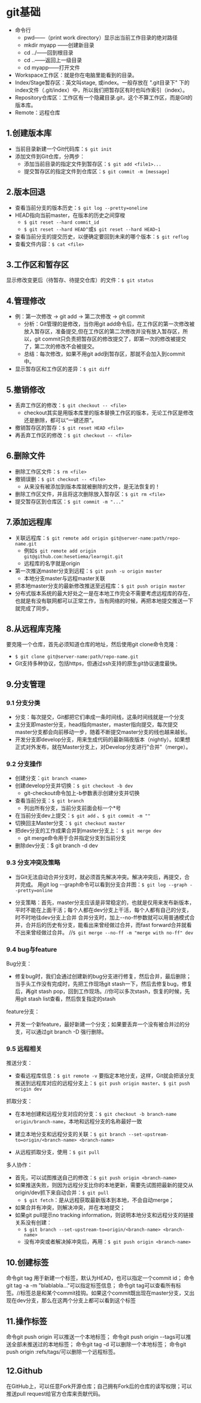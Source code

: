 # git基础

- 命令行
  - pwd——（print work directory）显示出当前工作目录的绝对路径
  - mkdir myapp ——创建新目录
  - cd ../——回到根目录
  - cd ..——返回上一级目录
  - cd myapp——打开文件
- Workspace工作区：就是你在电脑里能看到的目录。
- Index/Stage暂存区：英文叫stage, 或index。一般存放在 ".git目录下" 下的index文件（.git/index）中，所以我们把暂存区有时也叫作索引（index）。
- Repository仓库区：工作区有一个隐藏目录.git，这个不算工作区，而是Git的版本库。
- Remote：远程仓库

## 1.创建版本库

- 当前目录新建一个Git代码库：`$ git init`
- 添加文件到Git仓库，分两步：
  - 添加当前目录的指定文件到暂存区：`$ git add <file1>...`
  - 提交暂存区的指定文件到仓库区：`$ git commit -m [message]`

## 2.版本回退

- 查看当前分支的版本历史：`$ git log --pretty=oneline`
- HEAD指向当前master，在版本的历史之间穿梭
  - `$ git reset --hard commit_id`
  - `$ git reset --hard HEAD^`或`$ git reset --hard HEAD~1`
- 查看当前分支的提交历史，以便确定要回到未来的哪个版本：`$ git reflog`
- 查看文件内容：`$ cat <file>`

## 3.工作区和暂存区

显示修改变更后（待暂存、待提交仓库）的文件：`$ git status`

## 4.管理修改

- 例：第一次修改 -> git add -> 第二次修改 -> git commit
  - 分析：Git管理的是修改，当你用git add命令后，在工作区的第一次修改被放入暂存区，准备提交,但在工作区的第二次修改并没有放入暂存区，所以，git commit只负责把暂存区的修改提交了，即第一次的修改被提交了，第二次的修改不会被提交。
  - 总结：每次修改，如果不用git add到暂存区，那就不会加入到commit中。
- 显示暂存区和工作区的差异：`$ git diff`

## 5.撤销修改

- 丢弃工作区的修改：`$ git checkout -- <file>`
  - checkout其实是用版本库里的版本替换工作区的版本，无论工作区是修改还是删除，都可以“一键还原”。
- 撤销暂存区的暂存：`$ git reset HEAD <file>`
- 再丢弃工作区的修改：`$ git checkout -- <file>`

## 6.删除文件

- 删除工作区文件：`$ rm <file>`
- 撤销误删：`$ git checkout -- <file>`
  - 从来没有被添加到版本库就被删除的文件，是无法恢复的！
- 删除工作区文件，并且将这次删除放入暂存区：`$ git rm <file>`
- 提交暂存区到仓库区：`$ git commit -m "..."`

## 7.添加远程库

- 关联远程库：`$ git remote add origin git@server-name:path/repo-name.git`
  - 例如`$ git remote add origin git@github.com:hesetiema/learngit.git`
  - 远程库的名字就是origin
- 第一次推送master分支到远程：`$ git push -u origin master`
  - 本地分支master与远程master关联
- 把本地master分支的最新修改推送至远程库：`$ git push origin master`
- 分布式版本系统的最大好处之一是在本地工作完全不需要考虑远程库的存在，也就是有没有联网都可以正常工作，当有网络的时候，再把本地提交推送一下就完成了同步。

## 8.从远程库克隆

要克隆一个仓库，首先必须知道仓库的地址，然后使用git clone命令克隆：

- `$ git clone git@server-name:path/repo-name.git`
- Git支持多种协议，包括https，但通过ssh支持的原生git协议速度最快。

## 9.分支管理

### 9.1 分支分类

- 分支：每次提交，Git都把它们串成一条时间线，这条时间线就是一个分支
- 主分支即master分支，head指向master，master指向提交，每次提交master分支都会向前移动一步，随着不断提交master分支的线也越来越长。
- 开发分支即develop分支，用来生成代码的最新隔夜版本（nightly）。如果想正式对外发布，就在Master分支上，对Develop分支进行"合并"（merge）。

### 9.2 分支操作

- 创建分支：`git branch <name>`
- 创建develop分支并切换：`$ git checkout -b dev`
  - git-checkout命令加上-b参数表示创建分支并切换
- 查看当前分支：`$ git branch`
  - 列出所有分支，当前分支前面会标一个*号
- 在当前分支dev上提交：`$ git add` 、`$ git commit -m ""`
- 切换回主Master分支：`$ git checkout master`
- 把dev分支的工作成果合并到master分支上： `$ git merge dev`
  - git merge命令用于合并指定分支到当前分支
- 删除dev分支：$ git branch -d dev

### 9.3 分支冲突及策略

- 当Git无法自动合并分支时，就必须首先解决冲突。解决冲突后，再提交，合并完成。
用git log --graph命令可以看到分支合并图：`$ git log --graph --pretty=online`

- 分支策略：首先，master分支应该是非常稳定的，也就是仅用来发布新版本，平时不能在上面干活；每个人都在dev分支上干活，每个人都有自己的分支，时不时地往dev分支上合并
合并分支时，加上--no-ff参数就可以用普通模式合并，合并后的历史有分支，能看出来曾经做过合并，而fast forward合并就看不出来曾经做过合并。
//`$ git merge --no-ff -m "merge with no-ff" dev`

### 9.4 bug与feature

Bug分支：

- 修复bug时，我们会通过创建新的bug分支进行修复，然后合并，最后删除；
当手头工作没有完成时，先把工作现场git stash一下，然后去修复bug，修复后，再git stash pop，回到工作现场。//你可以多次stash，恢复的时候，先用git stash list查看，然后恢复指定的stash

feature分支：

- 开发一个新feature，最好新建一个分支；如果要丢弃一个没有被合并过的分支，可以通过git branch -D <name>强行删除。

### 9.5 远程相关

推送分支：

- 查看远程库信息：`$ git remote -v`
要指定本地分支，这样，Git就会把该分支推送到远程库对应的远程分支上：`$ git push origin master`、`$ git push origin dev`

抓取分支：

- 在本地创建和远程分支对应的分支：`$ git checkout -b branch-name origin/branch-name`，本地和远程分支的名称最好一致

- 建立本地分支和远程分支的关联：`$ git branch --set-upstream-to=origin/<branch-name> <branch-name>`
- 从远程抓取分支，使用：`$ git pull`

多人协作：

- 首先，可以试图推送自己的修改：`$ git push origin <branch-name>`
- 如果推送失败，则因为远程分支比你的本地更新，需要先试图把最新的提交从origin/dev抓下来自动合并：`$ git pull`
  - `$ git fetch`：是从远程获取最新版本到本地，不会自动merge；
- 如果合并有冲突，则解决冲突，并在本地提交；
- 如果git pull提示no tracking information，则说明本地分支和远程分支的链接关系没有创建：
  - `$ git branch --set-upstream-to=origin/<branch-name> <branch-name>`
  - 没有冲突或者解决掉冲突后，再用：`$ git push origin <branch-name>`

## 10.创建标签

命令git tag <tagname>用于新建一个标签，默认为HEAD，也可以指定一个commit id；
命令git tag -a <tagname> -m "blablabla..."可以指定标签信息；
命令git tag可以查看所有标签。//标签总是和某个commit挂钩。如果这个commit既出现在master分支，又出现在dev分支，那么在这两个分支上都可以看到这个标签

## 11.操作标签

命令git push origin <tagname>可以推送一个本地标签；
命令git push origin --tags可以推送全部未推送过的本地标签；
命令git tag -d <tagname>可以删除一个本地标签；
命令git push origin :refs/tags/<tagname>可以删除一个远程标签。

## 12.Github

在GitHub上，可以任意Fork开源仓库；自己拥有Fork后的仓库的读写权限；可以推送pull request给官方仓库来贡献代码。